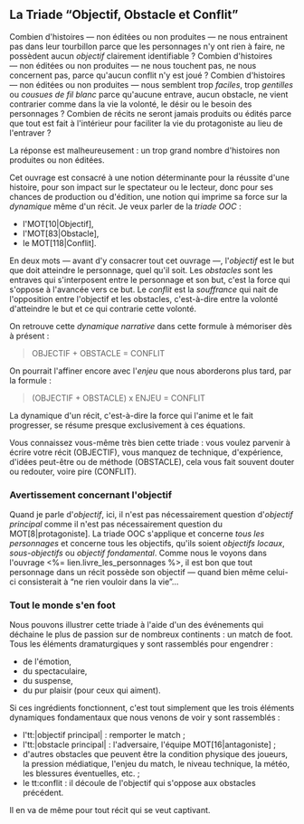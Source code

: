 <!-- Page: Introduction, la triade OOC -->

## La Triade “Objectif, Obstacle et Conflit”

Combien d'histoires — non éditées ou non produites — ne nous entrainent pas dans leur tourbillon parce que les personnages n'y ont rien à faire, ne possèdent aucun *objectif* clairement identifiable ? Combien d'histoires — non éditées ou non produites — ne nous touchent pas, ne nous concernent pas, parce qu'aucun conflit n'y est joué ? Combien d'histoires — non éditées ou non produites — nous semblent trop *faciles*, trop *gentilles* ou *cousues de fil blanc* parce qu'aucune entrave, aucun obstacle, ne vient contrarier comme dans la vie la volonté, le désir ou le besoin des personnages ? Combien de récits ne seront jamais produits ou édités parce que tout est fait à l'intérieur pour faciliter la vie du protagoniste au lieu de l'entraver ?

La réponse est malheureusement : un trop grand nombre d'histoires non produites ou non éditées.

Cet ouvrage est consacré à une notion déterminante pour la réussite d'une histoire, pour son impact sur le spectateur ou le lecteur, donc pour ses chances de production ou d'édition, une notion qui imprime sa force sur la *dynamique* même d'un récit. Je veux parler de la *triade OOC* :

* l'MOT[10|Objectif],
* l'MOT[83|Obstacle],
* le MOT[118|Conflit].

En deux mots — avant d'y consacrer tout cet ouvrage —, l'*objectif* est le but que doit atteindre le personnage, quel qu'il soit. Les *obstacles* sont les entraves qui s'interposent entre le personnage et son but, c'est la force qui s'oppose à l'avancée vers ce but. Le *conflit* est la *souffrance* qui nait de l'opposition entre l'objectif et les obstacles, c'est-à-dire entre la volonté d'atteindre le but et ce qui contrarie cette volonté.

On retrouve cette *dynamique narrative* dans cette formule à mémoriser dès à présent :

> OBJECTIF + OBSTACLE = CONFLIT

On pourrait l'affiner encore avec l'*enjeu* que nous aborderons plus tard, par la formule :

> (OBJECTIF + OBSTACLE) x ENJEU = CONFLIT

La dynamique d'un récit, c'est-à-dire la force qui l'anime et le fait progresser, se résume presque exclusivement à ces équations.

Vous connaissez vous-même très bien cette triade : vous voulez parvenir à écrire votre récit (OBJECTIF), vous manquez de technique, d'expérience, d'idées peut-être ou de méthode (OBSTACLE), cela vous fait souvent douter ou redouter, voire pire (CONFLIT).

### Avertissement concernant l'objectif

Quand je parle d'*objectif*, ici, il n'est pas nécessairement question d'*objectif principal* comme il n'est pas nécessairement question du MOT[8|protagoniste]. La triade OOC s'applique et concerne *tous les personnages* et concerne tous les objectifs, qu'ils soient *objectifs locaux*, *sous-objectifs* ou *objectif fondamental*. Comme nous le voyons dans l'ouvrage <%= lien.livre_les_personnages %>, il est bon que tout personnage dans un récit possède son objectif — quand bien même celui-ci consisterait à “ne rien vouloir dans la vie”…

### Tout le monde s'en foot

Nous pouvons illustrer cette triade à l'aide d'un des événements qui déchaine le plus de passion sur de nombreux continents : un match de foot. Tous les éléments dramaturgiques y sont rassemblés pour engendrer :

* de l'émotion,
* du spectaculaire,
* du suspense,
* du pur plaisir (pour ceux qui aiment).

Si ces ingrédients fonctionnent, c'est tout simplement que les trois éléments dynamiques fondamentaux que nous venons de voir y sont rassemblés :

* l'tt:|objectif principal| : remporter le match ;
* l'tt:|obstacle principal| : l'adversaire, l'équipe MOT[16|antagoniste] ;
* d'autres obstacles que peuvent être la condition physique des joueurs, la pression médiatique, l'enjeu du match, le niveau technique, la météo, les blessures éventuelles, etc. ;
* le tt:conflit : il découle de l'objectif qui s'oppose aux obstacles précédent.

Il en va de même pour tout récit qui se veut captivant.

